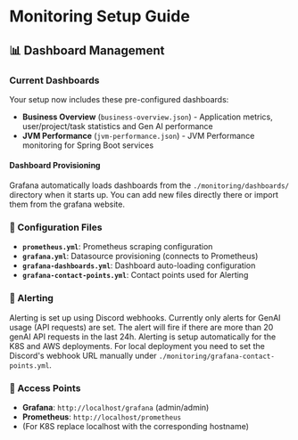 # Monitoring Setup Guide

## 📊 Dashboard Management

### Current Dashboards
Your setup now includes these pre-configured dashboards:
- **Business Overview** (`business-overview.json`) - Application metrics, user/project/task statistics and Gen AI performance
- **JVM Performance** (`jvm-performance.json`) - JVM Performance monitoring for Spring Boot services

#### Dashboard Provisioning

Grafana automatically loads dashboards from the `./monitoring/dashboards/` directory when it starts up.
You can add new files directly there or import them from the grafana website.

### 🔧 Configuration Files

- **`prometheus.yml`**: Prometheus scraping configuration
- **`grafana.yml`**: Datasource provisioning (connects to Prometheus)
- **`grafana-dashboards.yml`**: Dashboard auto-loading configuration
- **`grafana-contact-points.yml`**: Contact points used for Alerting

### 🚨 Alerting

Alerting is set up using Discord webhooks. Currently only alerts for GenAI usage (API requests) are set.
The alert will fire if there are more than 20 genAI API requests in the last 24h.
Alerting is setup automatically for the K8S and AWS deployments. For local deployment you need to set the
Discord's webhook URL manually under `./monitoring/grafana-contact-points.yml`.

### 🎯 Access Points
- **Grafana**: `http://localhost/grafana` (admin/admin)
- **Prometheus**: `http://localhost/prometheus`
- (For K8S replace localhost with the corresponding hostname)
